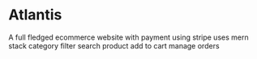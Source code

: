 # Atlantis
A full fledged ecommerce website with payment using stripe
uses mern stack
category filter
search product
add to cart
manage orders
